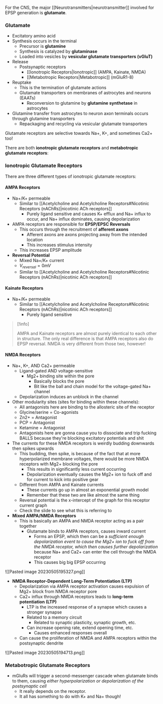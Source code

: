 For the CNS, the major [[Neurotransmitters|neurotransmitter]] involved for EPSP generation is **glutamate**.

### Glutamate
- Excitatory amino acid
- Synthesis occurs in the terminal
	- Precursor is **glutamine**
	- Synthesis is catalyzed by **glutaminase**
	- Loaded into vesicles by **vesicular glutamate transporters (vGluT)**
- Release
	- Postsynaptic receptors
		- [[Ionotropic Receptors|Ionotropic]] (AMPA, Kainate, NMDA)
		- [[Metabotropic Receptors|Metabotropic]] (mGluR1-8)
- Reuptake
	- This is the termination of glutamate actions
	- Glutamate transporters on membranes of astrocytes and neurons (EAATs)
		- Reconversion to glutamine by **glutamine synthetase** in astrocytes
- Glutamine transfer from astrocytes to neuron axon terminals occurs through glutamine transporters
	- Repackaging and recycling via vesicular glutamate transporters

Glutamate receptors are selective towards Na+, K+, and sometimes Ca2+ too!

There are both **ionotropic glutamate receptors** and **metabotropic glutamate receptors**:

### Ionotropic Glutamate Receptors

There are three different types of ionotropic glutamate receptors:

#### AMPA Receptors
- Na+/K+ permeable
	- Similar to [[Acetylcholine and Acetylcholine Receptors#Nicotinic Receptors (nAChRs)|nicotinic ACh receptors]]
		- Purely ligand sensitive and causes K+ efflux and Na+ influx to occur, and Na+ influx dominates, causing depolarization
- AMPA receptors are responsible for **EPSP/EPSC Reversals**
	- This occurs through the recruitment of **afferent axons**
		- Afferent axons are axons projecting away from the intended location
        - This increases stimulus intensity
	- This increases EPSP amplitude
- **Reversal Potential**
	- Mixed Na+/K+ current
	- $V_{reversal} = 0mV$
	- Similar to [[Acetylcholine and Acetylcholine Receptors#Nicotinic Receptors (nAChRs)|nicotinic ACh receptors]]
#### Kainate Receptors
- Na+/K+ permeable
	- Similar to [[Acetylcholine and Acetylcholine Receptors#Nicotinic Receptors (nAChRs)|nicotinic ACh receptors]]
		- Purely ligand sensitive

>[!info]  
>
>AMPA and Kainate receptors are almost purely identical to each other in structure. The only real difference is that AMPA receptors also do EPSP reversal. NMDA is very different from those two, however!

#### NMDA Receptors
- Na+, K+, AND Ca2+ permeable
	- Ligand-gated AND voltage-sensitive
		- Mg2+ binding site within the pore
			- Basically blocks the pore
			- Bit like the ball and chain model for the voltage-gated Na+ channel
	- Depolarization induces an unblock in the channel
- Other modularity sites (sites for binding within these channels):
	- All antagonists here are binding to the allosteric site of the receptor
	- Glycine/serine = Co-agonists
	- Zn2+ = Antagonist
	- PCP = Antagonist
	- Ketamine = Antagonist
	- Antagonists here are gonna cause you to dissociate and trip fucking BALLS because they're blocking excitatory potentials and shit
- The currents for these NMDA receptors is weirdly budding downwards then spikes upwards
	- This budding, then spike, is because of the fact that at more hyperpolarized membrane voltages, there would be more NMDA receptors with Mg2+ blocking the pore
		- This results in significantly less current occurring
		- Depolarization eventually causes the Mg2+ ion to fuck off and for current to kick into positive gear
	- Different from AMPA and Kainate currents
		- These currents go up in almost an exponential growth model
		- Remember that these two are like almost the same thing
	- Reversal potential is the x-intercept of the graph for this receptor current graph
	- Check the slide to see what this is referring to
- **Mixed AMPA/NMDA Receptors**
	- This is basically an AMPA and NMDA receptor acting as a pair together
		- Glutamate binds to AMPA receptors, causes inward current
			- Forms an EPSP, which then can be a *sufficient enough depolarization event to cause the Mg2+ ion to fuck off from the NMDA receptor, which then causes further depolarization* because Na+ and Ca2+ can enter the cell through the NMDA receptor
			- This causes big big EPSP occurring

![[Pasted image 20230505195327.png]]

- **NMDA Receptor-Dependent Long-Term Potentiation (LTP)**
	- Depolarization via AMPA receptor activation causes expulsion of Mg2+ block from NMDA receptor pore
	- Ca2+ influx through NMDA receptors leads to **long-term potentiation (LTP)**
		- LTP is the increased response of a synapse which causes a stronger synapse
		- Related to a memory circuit
			- Related to synaptic plasticity, synaptic growth, etc.
		- Can increase opening rate, extend opening time, etc.
			- Causes enhanced responses overall
	- Can cause the proliferation of NMDA and AMPA receptors within the postsynaptic dendrite

![[Pasted image 20230505194713.png]]

### Metabotropic Glutamate Receptors

- mGluRs will trigger a second-messenger cascade when glutamate binds to them, causing *either hyperpolarization or depolarization of the postsynaptic cell*
	- It really depends on the receptor.
	- It all has something to do with K+ and Na+ though!